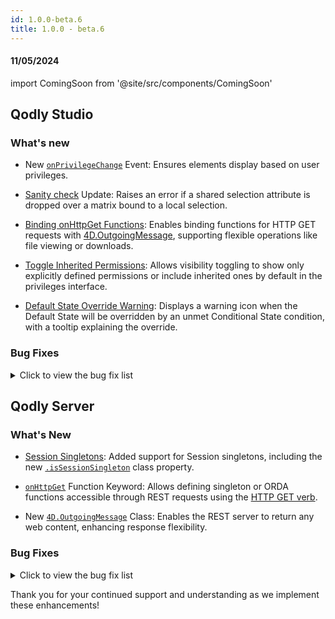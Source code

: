 ```yaml
---
id: 1.0.0-beta.6
title: 1.0.0 - beta.6
---
```




#### 11/05/2024

import ComingSoon from '@site/src/components/ComingSoon'


## Qodly Studio

<h3>What's new</h3>


- New [`onPrivilegeChange`](../studio/pageLoaders/pageLoaderOverview.md#triggers-and-events) Event: Ensures elements display based on user privileges.

- [Sanity check](../studio/pageLoaders/pageLoaderOverview.md#sanity-check) Update: Raises an error if a shared selection attribute is dropped over a matrix bound to a local selection.

- [Binding onHttpGet Functions](../studio/pageLoaders/events/bindingActionToEvents.md#binding-onhttpget-functions): Enables binding functions for HTTP GET requests with [4D.OutgoingMessage](../language/OutgoingMessageClass.md), supporting flexible operations like file viewing or downloads.

- [Toggle Inherited Permissions](../studio/roles/permissionsOverview.md#showhide-inherited-permissions): Allows visibility toggling to show only explicitly defined permissions or include inherited ones by default in the privileges interface.

- [Default State Override Warning](../studio/pageLoaders/states/stateOverview.md#setting-a-default-state): Displays a warning icon when the Default State will be overridden by an unmet Conditional State condition, with a tooltip explaining the override.


<h3>Bug Fixes </h3>

<details>
<summary>Click to view the bug fix list</summary>

- Explorer - can't delete or duplicate a page. 
- Navigation - Can't use the property of an object as a value for a navigation event. 
- When we zoom the debugger the breakpoint and the arrow are not properly displayed. 
- the dialog border doesn't appear properly in edition mode.
- Matrix - The matrix starts flickering in editing mode when I use a percentage width. 
- Disable component - i can't reset value of the disable property. 
- Roles and privileges - delete icon doesn't appear in the popup. 
- Explorer (Classes) - Rename a class in the Model always causes a message about the selection class. 
- Debugger - the debugger throws an error code 1006 when trying to attach it.
- the message of incorrect state name doesn't appear properly. 
- Bug with the page loader component in a dialog.
- Explorer - Classes are not grouped correctly. 
- State condition operators are wrong with entitysel.length. 
- Preview app - Change the preview page wording.
- Entity info disappear from matrix after entity update. 
- OutgoingMessage class support - Passing an entity selection as parameter fails. 
- Model Editor - the icon of byte type is incorrect. 
- Matrix layout broken once again.
- States - The icon is not correct for the 'Current state' type. 
- 2 cases where navigation does not work properly with states. 
- No sanity check error appears if we use an incorrect Datasource name in the function event.
- Web form setError() - No snack bar is displayed (function called on an entity datasource).
- States - Conditional state involving a boolean datasource. 
- States - Conditions type "current state" doesn't work properly. 
- Debugger - the commented code can be executed from the debugger if its selected. 
- States - The state isn't refreshed after using the standard logout action. 
- States - The width of the condition menu changes when the condition type is modified. 
- States - An error appears when we use the 'boolean' value type in the conditions. 
- States - Apply a state in the tabs component, forcing the first tab to be redisplayed. 
- Shared folder - some images can't be viewed in Qodly. 
- Debugger - the edit and delete icons of the expressions in the expression watcher are not same color and way too close to one another. 
- Default state with no condition gets disabled.
- Debugger - Incorrect debugger error message after detaching the debugger. 
- Components - The 'disabled' property is always touched by default.
- Events - The Qodly source name is not displayed in the navigation event.
- Datasources - The namespace name is set as the result of the function.
- Datasources - create action doesn't work for an entity created from a selection. 
- States - The condition "starts with" doesn't work. 
- I can Drag and Drop components in Canvas even if we have the dialog open (edition mode).
- CRUD Operations - No sanity check error appears if we use an incorrect Datasource name in the copy event of a qodly source or a selected element.
- CRUD Operations - Images of the next entity are not displayed after dropping the selected element. 
- Custom Component : Fetching only declared attributes (Inside Matrix).
- When we delete a shared Qodlysource from a condition, the namespace's name replaces it in the input.
- Drag and Drop a Qodlysource of type array and object inside a nested stylebox doesn't work properly. 
- Debugger - After detaching the debugger in qodly studio , an error message is displayed. 
- the backgound of the dialog applied in the canvas (edition mode). 
- Dialog: border raduis working in Render Mode but not build mode. 
- Matrix - after deleting an item the scroll is not positioned in the right element. 
- When dropping an attribute of a shared selection over a matrix bound with a local selection the dropped attribute should have the correct/local datasource namespace. 
- SelectBox - the search doesn't work properly in preview Mode. 
- Events - The events of the hidden component are not displayed in the contextual panel. 
- Events- New On Loaded event badly displayed on old apps. 
- Dialog: not responsive if we use percentage values to the dimensions. 
- Dialogs - Data is not displayed for the selected element. 
- QodlySource refactoring - the Qodlysource isn't updated in the custom component. 
- Button - the background color value is lost with the porpertie disable. 
- the white color of datastore class and pages should be corrected.
- Datatable - the selected element is lost when we sort the column. 
- Image not displayed in a matrix item if we use the property "image source" or the property "default image source". 
- states - the list of operators doesn't appear. 
- the user class name disappear (in tab).
- ctrl/cmd + s (save) doesn't work for code editor. 
- States - Condition involving the parent state does not work anymore. 
- Bound texts show nothing. 
- Dialogs - The property disable is useless for dialogs.
- States/conditions : Comparators are not depending on datasource type.
- Selectbox layout discrepancy between webform editor and preview/render. 
- Welcome tour : Creating DataClass attributes step is not accessible with button previous. 
- The wrong image appears in Item lists when we add an Item Shopping cart template (image inside matrix).
- When using the CSS Flex in the canvas, the appearance of the range input element may not be displayed correctly.
- Events / copy datassource - Copy $This in a shared datasource on mouse enter fails. 
- helper tips - the links in (Catalog - A Window to Your Datastore) dialog don't work. 
- Craft components - the names of the craft components are not aligned.


</details>


## Qodly Server

<h3> What's New </h3>

- [Session Singletons](../language/basics/lang-classes.md#session-singleton): Added support for Session singletons, including the new [`.isSessionSingleton`](../language/ClassClass.md#issingleton) class property.
 
- [`onHttpGet`](../orda/data-model.md#onhttpget-keyword) Function Keyword: Allows defining singleton or ORDA functions accessible through REST requests using the [HTTP GET verb](../api/classFunctionsOverview.md#function-call-syntax).

- New [`4D.OutgoingMessage`](../language/OutgoingMessageClass.md) Class: Enables the REST server to return any web content, enhancing response flexibility.


<h3>Bug Fixes </h3>

<details>
<summary>Click to view the bug fix list</summary>

- Fixed issue where the LSP disconnected when using "go to definition" or modifying user component code.

</details>

Thank you for your continued support and understanding as we implement these enhancements!
